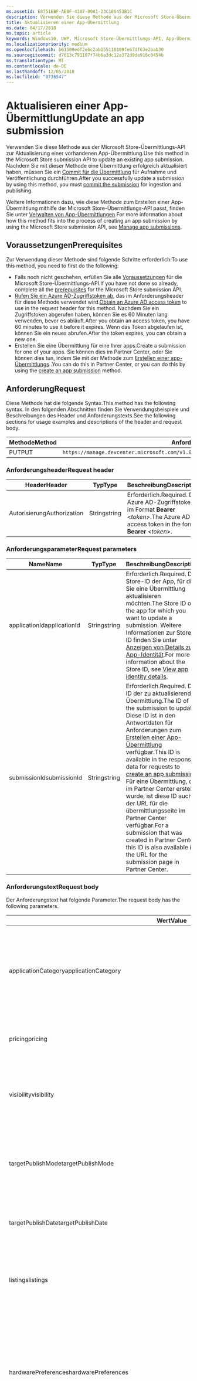 ```yaml
---
ms.assetid: E8751EBF-AE0F-4107-80A1-23C186453B1C
description: Verwenden Sie diese Methode aus der Microsoft Store-Übermittlungs-API zur Aktualisierung einer vorhandenen App-Übermittlung.
title: Aktualisieren einer App-Übermittlung
ms.date: 04/17/2018
ms.topic: article
keywords: Windows10, UWP, Microsoft Store-Übermittlungs-API, App-Übermittlung, Aktualisieren
ms.localizationpriority: medium
ms.openlocfilehash: b61508edf2ebc2ab155110189fe67df63e2bab30
ms.sourcegitcommit: d7613c791107f74b6a3dc12a372d9de916c0454b
ms.translationtype: MT
ms.contentlocale: de-DE
ms.lasthandoff: 12/05/2018
ms.locfileid: "8736547"
---
```

# <a name="update-an-app-submission"></a><span data-ttu-id="2fccc-104">Aktualisieren einer App-Übermittlung</span><span class="sxs-lookup"><span data-stu-id="2fccc-104">Update an app submission</span></span>

<span data-ttu-id="2fccc-105">Verwenden Sie diese Methode aus der Microsoft Store-Übermittlungs-API zur Aktualisierung einer vorhandenen App-Übermittlung.</span><span class="sxs-lookup"><span data-stu-id="2fccc-105">Use this method in the Microsoft Store submission API to update an existing app submission.</span></span> <span data-ttu-id="2fccc-106">Nachdem Sie mit dieser Methode eine Übermittlung erfolgreich aktualisiert haben, müssen Sie ein [Commit für die Übermittlung](commit-an-app-submission.md) für Aufnahme und Veröffentlichung durchführen.</span><span class="sxs-lookup"><span data-stu-id="2fccc-106">After you successfully update a submission by using this method, you must [commit the submission](commit-an-app-submission.md) for ingestion and publishing.</span></span>

<span data-ttu-id="2fccc-107">Weitere Informationen dazu, wie diese Methode zum Erstellen einer App-Übermittlung mithilfe der Microsoft Store-Übermittlungs-API passt, finden Sie unter [Verwalten von App-Übermittlungen](manage-app-submissions.md).</span><span class="sxs-lookup"><span data-stu-id="2fccc-107">For more information about how this method fits into the process of creating an app submission by using the Microsoft Store submission API, see [Manage app submissions](manage-app-submissions.md).</span></span>

## <a name="prerequisites"></a><span data-ttu-id="2fccc-108">Voraussetzungen</span><span class="sxs-lookup"><span data-stu-id="2fccc-108">Prerequisites</span></span>

<span data-ttu-id="2fccc-109">Zur Verwendung dieser Methode sind folgende Schritte erforderlich:</span><span class="sxs-lookup"><span data-stu-id="2fccc-109">To use this method, you need to first do the following:</span></span>

* <span data-ttu-id="2fccc-110">Falls noch nicht geschehen, erfüllen Sie alle [Voraussetzungen](create-and-manage-submissions-using-windows-store-services.md#prerequisites) für die Microsoft Store-Übermittlungs-API.</span><span class="sxs-lookup"><span data-stu-id="2fccc-110">If you have not done so already, complete all the [prerequisites](create-and-manage-submissions-using-windows-store-services.md#prerequisites) for the Microsoft Store submission API.</span></span>
* <span data-ttu-id="2fccc-111">[Rufen Sie ein Azure AD-Zugriffstoken ab](create-and-manage-submissions-using-windows-store-services.md#obtain-an-azure-ad-access-token), das im Anforderungsheader für diese Methode verwendet wird.</span><span class="sxs-lookup"><span data-stu-id="2fccc-111">[Obtain an Azure AD access token](create-and-manage-submissions-using-windows-store-services.md#obtain-an-azure-ad-access-token) to use in the request header for this method.</span></span> <span data-ttu-id="2fccc-112">Nachdem Sie ein Zugriffstoken abgerufen haben, können Sie es 60 Minuten lang verwenden, bevor es abläuft.</span><span class="sxs-lookup"><span data-stu-id="2fccc-112">After you obtain an access token, you have 60 minutes to use it before it expires.</span></span> <span data-ttu-id="2fccc-113">Wenn das Token abgelaufen ist, können Sie ein neues abrufen.</span><span class="sxs-lookup"><span data-stu-id="2fccc-113">After the token expires, you can obtain a new one.</span></span>
* <span data-ttu-id="2fccc-114">Erstellen Sie eine Übermittlung für eine Ihrer apps.</span><span class="sxs-lookup"><span data-stu-id="2fccc-114">Create a submission for one of your apps.</span></span> <span data-ttu-id="2fccc-115">Sie können dies im Partner Center, oder Sie können dies tun, indem Sie mit der Methode zum [Erstellen einer app-Übermittlungs](create-an-app-submission.md) .</span><span class="sxs-lookup"><span data-stu-id="2fccc-115">You can do this in Partner Center, or you can do this by using the [create an app submission](create-an-app-submission.md) method.</span></span>

## <a name="request"></a><span data-ttu-id="2fccc-116">Anforderung</span><span class="sxs-lookup"><span data-stu-id="2fccc-116">Request</span></span>

<span data-ttu-id="2fccc-117">Diese Methode hat die folgende Syntax.</span><span class="sxs-lookup"><span data-stu-id="2fccc-117">This method has the following syntax.</span></span> <span data-ttu-id="2fccc-118">In den folgenden Abschnitten finden Sie Verwendungsbeispiele und Beschreibungen des Header und Anforderungstexts.</span><span class="sxs-lookup"><span data-stu-id="2fccc-118">See the following sections for usage examples and descriptions of the header and request body.</span></span>

| <span data-ttu-id="2fccc-119">Methode</span><span class="sxs-lookup"><span data-stu-id="2fccc-119">Method</span></span> | <span data-ttu-id="2fccc-120">Anforderungs-URI</span><span class="sxs-lookup"><span data-stu-id="2fccc-120">Request URI</span></span>                                                      |
|--------|------------------------------------------------------------------|
| <span data-ttu-id="2fccc-121">PUT</span><span class="sxs-lookup"><span data-stu-id="2fccc-121">PUT</span></span>   | ```https://manage.devcenter.microsoft.com/v1.0/my/applications/{applicationId}/submissions/{submissionId}  ``` |


### <a name="request-header"></a><span data-ttu-id="2fccc-122">Anforderungsheader</span><span class="sxs-lookup"><span data-stu-id="2fccc-122">Request header</span></span>

| <span data-ttu-id="2fccc-123">Header</span><span class="sxs-lookup"><span data-stu-id="2fccc-123">Header</span></span>        | <span data-ttu-id="2fccc-124">Typ</span><span class="sxs-lookup"><span data-stu-id="2fccc-124">Type</span></span>   | <span data-ttu-id="2fccc-125">Beschreibung</span><span class="sxs-lookup"><span data-stu-id="2fccc-125">Description</span></span>                                                                 |
|---------------|--------|-----------------------------------------------------------------------------|
| <span data-ttu-id="2fccc-126">Autorisierung</span><span class="sxs-lookup"><span data-stu-id="2fccc-126">Authorization</span></span> | <span data-ttu-id="2fccc-127">String</span><span class="sxs-lookup"><span data-stu-id="2fccc-127">string</span></span> | <span data-ttu-id="2fccc-128">Erforderlich.</span><span class="sxs-lookup"><span data-stu-id="2fccc-128">Required.</span></span> <span data-ttu-id="2fccc-129">Das Azure AD-Zugriffstoken im Format **Bearer** &lt;*token*&gt;.</span><span class="sxs-lookup"><span data-stu-id="2fccc-129">The Azure AD access token in the form **Bearer** &lt;*token*&gt;.</span></span> |


### <a name="request-parameters"></a><span data-ttu-id="2fccc-130">Anforderungsparameter</span><span class="sxs-lookup"><span data-stu-id="2fccc-130">Request parameters</span></span>

| <span data-ttu-id="2fccc-131">Name</span><span class="sxs-lookup"><span data-stu-id="2fccc-131">Name</span></span>        | <span data-ttu-id="2fccc-132">Typ</span><span class="sxs-lookup"><span data-stu-id="2fccc-132">Type</span></span>   | <span data-ttu-id="2fccc-133">Beschreibung</span><span class="sxs-lookup"><span data-stu-id="2fccc-133">Description</span></span>                                                                 |
|---------------|--------|-----------------------------------------------------------------------------|
| <span data-ttu-id="2fccc-134">applicationId</span><span class="sxs-lookup"><span data-stu-id="2fccc-134">applicationId</span></span> | <span data-ttu-id="2fccc-135">String</span><span class="sxs-lookup"><span data-stu-id="2fccc-135">string</span></span> | <span data-ttu-id="2fccc-136">Erforderlich.</span><span class="sxs-lookup"><span data-stu-id="2fccc-136">Required.</span></span> <span data-ttu-id="2fccc-137">Die Store-ID der App, für die Sie eine Übermittlung aktualisieren möchten.</span><span class="sxs-lookup"><span data-stu-id="2fccc-137">The Store ID of the app for which you want to update a submission.</span></span> <span data-ttu-id="2fccc-138">Weitere Informationen zur Store-ID finden Sie unter [Anzeigen von Details zur App-Identität](https://msdn.microsoft.com/windows/uwp/publish/view-app-identity-details).</span><span class="sxs-lookup"><span data-stu-id="2fccc-138">For more information about the Store ID, see [View app identity details](https://msdn.microsoft.com/windows/uwp/publish/view-app-identity-details).</span></span>  |
| <span data-ttu-id="2fccc-139">submissionId</span><span class="sxs-lookup"><span data-stu-id="2fccc-139">submissionId</span></span> | <span data-ttu-id="2fccc-140">String</span><span class="sxs-lookup"><span data-stu-id="2fccc-140">string</span></span> | <span data-ttu-id="2fccc-141">Erforderlich.</span><span class="sxs-lookup"><span data-stu-id="2fccc-141">Required.</span></span> <span data-ttu-id="2fccc-142">Die ID der zu aktualisierenden Übermittlung.</span><span class="sxs-lookup"><span data-stu-id="2fccc-142">The ID of the submission to update.</span></span> <span data-ttu-id="2fccc-143">Diese ID ist in den Antwortdaten für Anforderungen zum [Erstellen einer App-Übermittlung](create-an-app-submission.md) verfügbar.</span><span class="sxs-lookup"><span data-stu-id="2fccc-143">This ID is available in the response data for requests to [create an app submission](create-an-app-submission.md).</span></span> <span data-ttu-id="2fccc-144">Für eine Übermittlung, die im Partner Center erstellt wurde, ist diese ID auch in der URL für die übermittlungsseite im Partner Center verfügbar.</span><span class="sxs-lookup"><span data-stu-id="2fccc-144">For a submission that was created in Partner Center, this ID is also available in the URL for the submission page in Partner Center.</span></span>  |


### <a name="request-body"></a><span data-ttu-id="2fccc-145">Anforderungstext</span><span class="sxs-lookup"><span data-stu-id="2fccc-145">Request body</span></span>

<span data-ttu-id="2fccc-146">Der Anforderungstext hat folgende Parameter.</span><span class="sxs-lookup"><span data-stu-id="2fccc-146">The request body has the following parameters.</span></span>

| <span data-ttu-id="2fccc-147">Wert</span><span class="sxs-lookup"><span data-stu-id="2fccc-147">Value</span></span>      | <span data-ttu-id="2fccc-148">Typ</span><span class="sxs-lookup"><span data-stu-id="2fccc-148">Type</span></span>   | <span data-ttu-id="2fccc-149">Beschreibung</span><span class="sxs-lookup"><span data-stu-id="2fccc-149">Description</span></span>                                                                                                                                                                                                                                                                         |
|------------|--------|----------------------------------------------------------------------------------------------------------------------------------------------------------------------------------------------------------------------------------------------------------------------------------------|
| <span data-ttu-id="2fccc-150">applicationCategory</span><span class="sxs-lookup"><span data-stu-id="2fccc-150">applicationCategory</span></span>           | <span data-ttu-id="2fccc-151">string</span><span class="sxs-lookup"><span data-stu-id="2fccc-151">string</span></span>  |   <span data-ttu-id="2fccc-152">Eine Zeichenfolge, die [Kategorie und/oder Unterkategorie](https://msdn.microsoft.com/windows/uwp/publish/category-and-subcategory-table) für Ihre App angibt.</span><span class="sxs-lookup"><span data-stu-id="2fccc-152">A string that specifies the [category and/or subcategory](https://msdn.microsoft.com/windows/uwp/publish/category-and-subcategory-table) for your app.</span></span> <span data-ttu-id="2fccc-153">Kategorien und Unterkategorien werden mit einem Unterstrich "_" zu einer einzigen Zeichenfolge zusammengefasst, z.B. **BooksAndReference_EReader**.</span><span class="sxs-lookup"><span data-stu-id="2fccc-153">Categories and subcategories are combined into a single string with the underscore '_' character, such as **BooksAndReference_EReader**.</span></span>      |  
| <span data-ttu-id="2fccc-154">pricing</span><span class="sxs-lookup"><span data-stu-id="2fccc-154">pricing</span></span>           |  <span data-ttu-id="2fccc-155">object</span><span class="sxs-lookup"><span data-stu-id="2fccc-155">object</span></span>  | <span data-ttu-id="2fccc-156">Ein Objekt, das Preisinfos für die App enthält.</span><span class="sxs-lookup"><span data-stu-id="2fccc-156">An object that contains pricing info for the app.</span></span> <span data-ttu-id="2fccc-157">Weitere Informationen finden Sie im Abschnitt [Preisressource](manage-app-submissions.md#pricing-object).</span><span class="sxs-lookup"><span data-stu-id="2fccc-157">For more information, see the [Pricing resource](manage-app-submissions.md#pricing-object) section.</span></span>       |   
| <span data-ttu-id="2fccc-158">visibility</span><span class="sxs-lookup"><span data-stu-id="2fccc-158">visibility</span></span>           |  <span data-ttu-id="2fccc-159">string</span><span class="sxs-lookup"><span data-stu-id="2fccc-159">string</span></span>  |  <span data-ttu-id="2fccc-160">Die Sichtbarkeit der App.</span><span class="sxs-lookup"><span data-stu-id="2fccc-160">The visibility of the app.</span></span> <span data-ttu-id="2fccc-161">Folgende Werte sind möglich:</span><span class="sxs-lookup"><span data-stu-id="2fccc-161">This can be one of the following values:</span></span> <ul><li><span data-ttu-id="2fccc-162">Hidden</span><span class="sxs-lookup"><span data-stu-id="2fccc-162">Hidden</span></span></li><li><span data-ttu-id="2fccc-163">Public</span><span class="sxs-lookup"><span data-stu-id="2fccc-163">Public</span></span></li><li><span data-ttu-id="2fccc-164">Private</span><span class="sxs-lookup"><span data-stu-id="2fccc-164">Private</span></span></li><li><span data-ttu-id="2fccc-165">NotSet</span><span class="sxs-lookup"><span data-stu-id="2fccc-165">NotSet</span></span></li></ul>       |   
| <span data-ttu-id="2fccc-166">targetPublishMode</span><span class="sxs-lookup"><span data-stu-id="2fccc-166">targetPublishMode</span></span>           | <span data-ttu-id="2fccc-167">string</span><span class="sxs-lookup"><span data-stu-id="2fccc-167">string</span></span>  | <span data-ttu-id="2fccc-168">Der Publish-Modus für die Übermittlung.</span><span class="sxs-lookup"><span data-stu-id="2fccc-168">The publish mode for the submission.</span></span> <span data-ttu-id="2fccc-169">Folgende Werte sind möglich:</span><span class="sxs-lookup"><span data-stu-id="2fccc-169">This can be one of the following values:</span></span> <ul><li><span data-ttu-id="2fccc-170">Immediate</span><span class="sxs-lookup"><span data-stu-id="2fccc-170">Immediate</span></span></li><li><span data-ttu-id="2fccc-171">Manual</span><span class="sxs-lookup"><span data-stu-id="2fccc-171">Manual</span></span></li><li><span data-ttu-id="2fccc-172">SpecificDate</span><span class="sxs-lookup"><span data-stu-id="2fccc-172">SpecificDate</span></span></li></ul> |
| <span data-ttu-id="2fccc-173">targetPublishDate</span><span class="sxs-lookup"><span data-stu-id="2fccc-173">targetPublishDate</span></span>           | <span data-ttu-id="2fccc-174">string</span><span class="sxs-lookup"><span data-stu-id="2fccc-174">string</span></span>  | <span data-ttu-id="2fccc-175">Das Veröffentlichungsdatum der Übermittlung im ISO 8601-Format, wenn *TargetPublishMode* den Wert SpecificDate hat.</span><span class="sxs-lookup"><span data-stu-id="2fccc-175">The publish date for the submission in ISO 8601 format, if the *targetPublishMode* is set to SpecificDate.</span></span>  |  
| <span data-ttu-id="2fccc-176">listings</span><span class="sxs-lookup"><span data-stu-id="2fccc-176">listings</span></span>           |   <span data-ttu-id="2fccc-177">object</span><span class="sxs-lookup"><span data-stu-id="2fccc-177">object</span></span>  |  <span data-ttu-id="2fccc-178">Ein Wörterbuch von Schlüssel-Wert-Paaren, wobei ein Schlüssel ein Ländercode und ein Wert eine [Eintragsressourcen](manage-app-submissions.md#listing-object)-Objekt ist, das Eintragsinfos für die App enthält.</span><span class="sxs-lookup"><span data-stu-id="2fccc-178">A dictionary of key and value pairs, where each key is a country code and each value is a [Listing resource](manage-app-submissions.md#listing-object) object that contains listing info for the app.</span></span>       |   
| <span data-ttu-id="2fccc-179">hardwarePreferences</span><span class="sxs-lookup"><span data-stu-id="2fccc-179">hardwarePreferences</span></span>           |  <span data-ttu-id="2fccc-180">array</span><span class="sxs-lookup"><span data-stu-id="2fccc-180">array</span></span>  |   <span data-ttu-id="2fccc-181">Ein Array von Zeichenfolgen, die die [Hardwareeinstellungen](https://msdn.microsoft.com/windows/uwp/publish/enter-app-properties#hardware_preferences) für die App definieren.</span><span class="sxs-lookup"><span data-stu-id="2fccc-181">An array of strings that define the [hardware preferences](https://msdn.microsoft.com/windows/uwp/publish/enter-app-properties#hardware_preferences) for your app.</span></span> <span data-ttu-id="2fccc-182">Folgende Werte sind möglich:</span><span class="sxs-lookup"><span data-stu-id="2fccc-182">This can be one of the following values:</span></span> <ul><li><span data-ttu-id="2fccc-183">Touch</span><span class="sxs-lookup"><span data-stu-id="2fccc-183">Touch</span></span></li><li><span data-ttu-id="2fccc-184">Keyboard</span><span class="sxs-lookup"><span data-stu-id="2fccc-184">Keyboard</span></span></li><li><span data-ttu-id="2fccc-185">Mouse</span><span class="sxs-lookup"><span data-stu-id="2fccc-185">Mouse</span></span></li><li><span data-ttu-id="2fccc-186">Camera</span><span class="sxs-lookup"><span data-stu-id="2fccc-186">Camera</span></span></li><li><span data-ttu-id="2fccc-187">NfcHce</span><span class="sxs-lookup"><span data-stu-id="2fccc-187">NfcHce</span></span></li><li><span data-ttu-id="2fccc-188">Nfc</span><span class="sxs-lookup"><span data-stu-id="2fccc-188">Nfc</span></span></li><li><span data-ttu-id="2fccc-189">BluetoothLE</span><span class="sxs-lookup"><span data-stu-id="2fccc-189">BluetoothLE</span></span></li><li><span data-ttu-id="2fccc-190">Telephony</span><span class="sxs-lookup"><span data-stu-id="2fccc-190">Telephony</span></span></li></ul>     |   
| <span data-ttu-id="2fccc-191">automaticBackupEnabled</span><span class="sxs-lookup"><span data-stu-id="2fccc-191">automaticBackupEnabled</span></span>           |  <span data-ttu-id="2fccc-192">boolean</span><span class="sxs-lookup"><span data-stu-id="2fccc-192">boolean</span></span>  |   <span data-ttu-id="2fccc-193">Gibt an, ob Windows die App-Daten in automatische Sicherungen auf OneDrive aufnehmen können.</span><span class="sxs-lookup"><span data-stu-id="2fccc-193">Indicates whether Windows can include your app's data in automatic backups to OneDrive.</span></span> <span data-ttu-id="2fccc-194">Weitere Informationen finden Sie unter [App-Deklarationen](https://msdn.microsoft.com/windows/uwp/publish/app-declarations).</span><span class="sxs-lookup"><span data-stu-id="2fccc-194">For more information, see [App declarations](https://msdn.microsoft.com/windows/uwp/publish/app-declarations).</span></span>   |   
| <span data-ttu-id="2fccc-195">canInstallOnRemovableMedia</span><span class="sxs-lookup"><span data-stu-id="2fccc-195">canInstallOnRemovableMedia</span></span>           |  <span data-ttu-id="2fccc-196">boolean</span><span class="sxs-lookup"><span data-stu-id="2fccc-196">boolean</span></span>  |   <span data-ttu-id="2fccc-197">Gibt an, ob Kunden die App auf Wechselmedien installieren können.</span><span class="sxs-lookup"><span data-stu-id="2fccc-197">Indicates whether customers can install your app to removable storage.</span></span> <span data-ttu-id="2fccc-198">Weitere Informationen finden Sie unter [App-Deklarationen](https://msdn.microsoft.com/windows/uwp/publish/app-declarations).</span><span class="sxs-lookup"><span data-stu-id="2fccc-198">For more information, see [App declarations](https://msdn.microsoft.com/windows/uwp/publish/app-declarations).</span></span>     |   
| <span data-ttu-id="2fccc-199">isGameDvrEnabled</span><span class="sxs-lookup"><span data-stu-id="2fccc-199">isGameDvrEnabled</span></span>           |  <span data-ttu-id="2fccc-200">boolean</span><span class="sxs-lookup"><span data-stu-id="2fccc-200">boolean</span></span> |   <span data-ttu-id="2fccc-201">Gibt an, ob game DVR für die App aktiviert ist.</span><span class="sxs-lookup"><span data-stu-id="2fccc-201">Indicates whether game DVR is enabled for the app.</span></span>    |   
| <span data-ttu-id="2fccc-202">gamingOptions</span><span class="sxs-lookup"><span data-stu-id="2fccc-202">gamingOptions</span></span>           |  <span data-ttu-id="2fccc-203">Objekt</span><span class="sxs-lookup"><span data-stu-id="2fccc-203">object</span></span> |   <span data-ttu-id="2fccc-204">Ein Array mit einer [Spieloptionenressource](manage-app-submissions.md#gaming-options-object), die spielbezogene Einstellungen für die App definiert.</span><span class="sxs-lookup"><span data-stu-id="2fccc-204">An array that contains one [gaming options resource](manage-app-submissions.md#gaming-options-object) that defines game-related settings for the app.</span></span>     |   
| <span data-ttu-id="2fccc-205">hasExternalInAppProducts</span><span class="sxs-lookup"><span data-stu-id="2fccc-205">hasExternalInAppProducts</span></span>           |     <span data-ttu-id="2fccc-206">Boolescher Wert</span><span class="sxs-lookup"><span data-stu-id="2fccc-206">boolean</span></span>          |   <span data-ttu-id="2fccc-207">Gibt an, ob die App Benutzern Käufe außerhalb des Microsoft Store-e-Commerce-Systems gestattet.</span><span class="sxs-lookup"><span data-stu-id="2fccc-207">Indicates whether your app allows users to make purchase outside the Microsoft Store commerce system.</span></span> <span data-ttu-id="2fccc-208">Weitere Informationen finden Sie unter [App-Deklarationen](https://msdn.microsoft.com/windows/uwp/publish/app-declarations).</span><span class="sxs-lookup"><span data-stu-id="2fccc-208">For more information, see [App declarations](https://msdn.microsoft.com/windows/uwp/publish/app-declarations).</span></span>     |   
| <span data-ttu-id="2fccc-209">meetAccessibilityGuidelines</span><span class="sxs-lookup"><span data-stu-id="2fccc-209">meetAccessibilityGuidelines</span></span>           |    <span data-ttu-id="2fccc-210">boolean</span><span class="sxs-lookup"><span data-stu-id="2fccc-210">boolean</span></span>           |  <span data-ttu-id="2fccc-211">Gibt an, ob getestet wurde, ob die App die Richtlinien zur Barrierefreiheit erfüllt.</span><span class="sxs-lookup"><span data-stu-id="2fccc-211">Indicates whether your app has been tested to meet accessibility guidelines.</span></span> <span data-ttu-id="2fccc-212">Weitere Informationen finden Sie unter [App-Deklarationen](https://msdn.microsoft.com/windows/uwp/publish/app-declarations).</span><span class="sxs-lookup"><span data-stu-id="2fccc-212">For more information, see [App declarations](https://msdn.microsoft.com/windows/uwp/publish/app-declarations).</span></span>      |   
| <span data-ttu-id="2fccc-213">notesForCertification</span><span class="sxs-lookup"><span data-stu-id="2fccc-213">notesForCertification</span></span>           |  <span data-ttu-id="2fccc-214">string</span><span class="sxs-lookup"><span data-stu-id="2fccc-214">string</span></span>  |   <span data-ttu-id="2fccc-215">Enthält [Hinweise zur Zertifizierung](https://msdn.microsoft.com/windows/uwp/publish/notes-for-certification) für Ihre App.</span><span class="sxs-lookup"><span data-stu-id="2fccc-215">Contains [notes for certification](https://msdn.microsoft.com/windows/uwp/publish/notes-for-certification) for your app.</span></span>    |    
| <span data-ttu-id="2fccc-216">applicationPackages</span><span class="sxs-lookup"><span data-stu-id="2fccc-216">applicationPackages</span></span>           |   <span data-ttu-id="2fccc-217">array</span><span class="sxs-lookup"><span data-stu-id="2fccc-217">array</span></span>  | <span data-ttu-id="2fccc-218">Enthält Objekte, die Details über die einzelnen Pakete der Übermittlung bereitstellen.</span><span class="sxs-lookup"><span data-stu-id="2fccc-218">Contains objects that provide details about each package in the submission.</span></span> <span data-ttu-id="2fccc-219">Weitere Informationen finden Sie unten im Abschnitt [Anwendungspaket](manage-app-submissions.md#application-package-object).</span><span class="sxs-lookup"><span data-stu-id="2fccc-219">For more information, see the [Application package](manage-app-submissions.md#application-package-object) section.</span></span> <span data-ttu-id="2fccc-220">Beim Aufruf dieser Methode zur Aktualisierung einer App-Übermittlung sind im Antworttext nur die *fileName*-, *fileStatus*-, *minimumDirectXVersion*- und *minimumSystemRam*-Werte dieser Objekte erforderlich.</span><span class="sxs-lookup"><span data-stu-id="2fccc-220">When calling this method to update an app submission, only the *fileName*, *fileStatus*, *minimumDirectXVersion*, and *minimumSystemRam* values of these objects are required in the request body.</span></span> <span data-ttu-id="2fccc-221">Die anderen Werte werden von Partner Center aufgefüllt.</span><span class="sxs-lookup"><span data-stu-id="2fccc-221">The other values are populated by Partner Center.</span></span>   |    
| <span data-ttu-id="2fccc-222">packageDeliveryOptions</span><span class="sxs-lookup"><span data-stu-id="2fccc-222">packageDeliveryOptions</span></span>    | <span data-ttu-id="2fccc-223">object</span><span class="sxs-lookup"><span data-stu-id="2fccc-223">object</span></span>  | <span data-ttu-id="2fccc-224">Enthält den schrittweisen Paketrollout sowie erforderliche Einstellungen für die Übermittlung.</span><span class="sxs-lookup"><span data-stu-id="2fccc-224">Contains gradual package rollout and mandatory update settings for the submission.</span></span> <span data-ttu-id="2fccc-225">Weitere Informationen finden Sie unter [options-Objekt für die Paketübermittlung](manage-app-submissions.md#package-delivery-options-object).</span><span class="sxs-lookup"><span data-stu-id="2fccc-225">For more information, see [Package delivery options object](manage-app-submissions.md#package-delivery-options-object).</span></span>  |
| <span data-ttu-id="2fccc-226">enterpriseLicensing</span><span class="sxs-lookup"><span data-stu-id="2fccc-226">enterpriseLicensing</span></span>           |  <span data-ttu-id="2fccc-227">string</span><span class="sxs-lookup"><span data-stu-id="2fccc-227">string</span></span>  |  <span data-ttu-id="2fccc-228">Einer der [Werte für Enterprise-Lizenzierung](manage-app-submissions.md#enterprise-licensing), die das Verhalten der Enterprise-Lizenzierung für die App angeben.</span><span class="sxs-lookup"><span data-stu-id="2fccc-228">One of the [enterprise licensing values](manage-app-submissions.md#enterprise-licensing) values that indicate the enterprise licensing behavior for the app.</span></span>  |    
| <span data-ttu-id="2fccc-229">allowMicrosftDecideAppAvailabilityToFutureDeviceFamilies</span><span class="sxs-lookup"><span data-stu-id="2fccc-229">allowMicrosftDecideAppAvailabilityToFutureDeviceFamilies</span></span>           |  <span data-ttu-id="2fccc-230">boolean</span><span class="sxs-lookup"><span data-stu-id="2fccc-230">boolean</span></span>   |  <span data-ttu-id="2fccc-231">Gibt an, ob Microsoft [die App für zukünftige Windows10-Gerätefamilien verfügbar machen](https://msdn.microsoft.com/windows/uwp/publish/set-app-pricing-and-availability#windows-10-device-families) darf.</span><span class="sxs-lookup"><span data-stu-id="2fccc-231">Indicates whether Microsoft is allowed to [make the app available to future Windows 10 device families](https://msdn.microsoft.com/windows/uwp/publish/set-app-pricing-and-availability#windows-10-device-families).</span></span>    |    
| <span data-ttu-id="2fccc-232">allowTargetFutureDeviceFamilies</span><span class="sxs-lookup"><span data-stu-id="2fccc-232">allowTargetFutureDeviceFamilies</span></span>           | <span data-ttu-id="2fccc-233">boolean</span><span class="sxs-lookup"><span data-stu-id="2fccc-233">boolean</span></span>   |  <span data-ttu-id="2fccc-234">Gibt an, ob die App [auf zukünftige Windows10-Gerätefamilien abzielen](https://msdn.microsoft.com/windows/uwp/publish/set-app-pricing-and-availability#windows-10-device-families) darf.</span><span class="sxs-lookup"><span data-stu-id="2fccc-234">Indicates whether your app is allowed to [target future Windows 10 device families](https://msdn.microsoft.com/windows/uwp/publish/set-app-pricing-and-availability#windows-10-device-families).</span></span>     |   
| <span data-ttu-id="2fccc-235">trailers</span><span class="sxs-lookup"><span data-stu-id="2fccc-235">trailers</span></span>           |  <span data-ttu-id="2fccc-236">Array</span><span class="sxs-lookup"><span data-stu-id="2fccc-236">array</span></span> |   <span data-ttu-id="2fccc-237">Ein Array mit [Trailerressourcen](manage-app-submissions.md#trailer-object), die Videotrailer für den App-Eintrag darstellen.</span><span class="sxs-lookup"><span data-stu-id="2fccc-237">An array that contains up to [trailer resources](manage-app-submissions.md#trailer-object) that represent video trailers for the app listing.</span></span>   |   


### <a name="request-example"></a><span data-ttu-id="2fccc-238">Anforderungsbeispiel</span><span class="sxs-lookup"><span data-stu-id="2fccc-238">Request example</span></span>

<span data-ttu-id="2fccc-239">Im folgenden Beispiel wird die Aktualisierung einer App-Übermittlung veranschaulicht.</span><span class="sxs-lookup"><span data-stu-id="2fccc-239">The following example demonstrates how to update an app submission.</span></span>

```json
PUT https://manage.devcenter.microsoft.com/v1.0/my/applications/9NBLGGH4R315/submissions/1152921504621230023 HTTP/1.1
Authorization: Bearer <your access token>
Content-Type: application/json
{
  "applicationCategory": "BooksAndReference_EReader",
  "pricing": {
    "trialPeriod": "FifteenDays",
    "marketSpecificPricings": {},
    "sales": [],
    "priceId": "Tier2"
  },
  "visibility": "Public",
  "targetPublishMode": "Manual",
  "targetPublishDate": "1601-01-01T00:00:00Z",
  "listings": {
    "en-us": {
      "baseListing": {
        "copyrightAndTrademarkInfo": "",
        "keywords": [
              "epub"
            ],
        "licenseTerms": "",
        "privacyPolicy": "",
        "supportContact": "",
        "websiteUrl": "",
        "description": "Description",
        "features": [
              "Free ebook reader"
            ],
        "releaseNotes": "",
        "images": [
          {
            "fileName": "contoso.png",
            "fileStatus": "Uploaded",
            "id": "1152921504672272757",
            "imageType": "Screenshot"
          }
        ],
        "recommendedHardware": [],
        "title": "Contoso ebook reader"
      },
      "platformOverrides": {
        "Windows81": {
          "description": "Ebook reader for Windows 8.1"
        }
      }
    }
  },
  "hardwarePreferences": [
    "Touch"
  ],
  "automaticBackupEnabled": false,
  "canInstallOnRemovableMedia": true,
  "isGameDvrEnabled": false,
  "gamingOptions": [],
  "hasExternalInAppProducts": false,
  "meetAccessibilityGuidelines": true,
  "notesForCertification": "",
  "applicationPackages": [
    {
      "fileName": "contoso_app.appx",
      "fileStatus": "PendingUpload",
      "minimumDirectXVersion": "None",
      "minimumSystemRam": "None"
    }
  ],
  "packageDeliveryOptions": {
    "packageRollout": {
        "isPackageRollout": false,
        "packageRolloutPercentage": 0.0,
        "packageRolloutStatus": "PackageRolloutNotStarted",
        "fallbackSubmissionId": "0"
    },
    "isMandatoryUpdate": false,
    "mandatoryUpdateEffectiveDate": "1601-01-01T00:00:00.0000000Z"
  },
  "enterpriseLicensing": "Online",
  "allowMicrosoftDecideAppAvailabilityToFutureDeviceFamilies": true,
  "allowTargetFutureDeviceFamilies": {
    "Desktop": false,
    "Mobile": true,
    "Holographic": true,
    "Xbox": false,
    "Team": true
  },
  "trailers": []
}
```

## <a name="response"></a><span data-ttu-id="2fccc-240">Antwort</span><span class="sxs-lookup"><span data-stu-id="2fccc-240">Response</span></span>

<span data-ttu-id="2fccc-241">Das folgende Beispiel veranschaulicht den JSON-Antworttext für einen erfolgreichen Aufruf dieser Methode.</span><span class="sxs-lookup"><span data-stu-id="2fccc-241">The following example demonstrates the JSON response body for a successful call to this method.</span></span> <span data-ttu-id="2fccc-242">Der Antworttext enthält Informationen zur aktualisierten Übermittlung.</span><span class="sxs-lookup"><span data-stu-id="2fccc-242">The response body contains information about the updated submission.</span></span> <span data-ttu-id="2fccc-243">Weitere Informationen zu den Werten im Antworttext finden Sie unter [App-Übermittlungsressource](manage-app-submissions.md#app-submission-object).</span><span class="sxs-lookup"><span data-stu-id="2fccc-243">For more details about the values in the response body, see [App submission resource](manage-app-submissions.md#app-submission-object).</span></span>

```json
{
  "id": "1152921504621243540",
  "applicationCategory": "BooksAndReference_EReader",
  "pricing": {
    "trialPeriod": "FifteenDays",
    "marketSpecificPricings": {},
    "sales": [],
    "priceId": "Tier2"
  },
  "visibility": "Public",
  "targetPublishMode": "Manual",
  "targetPublishDate": "1601-01-01T00:00:00Z",
  "listings": {
    "en-us": {
      "baseListing": {
        "copyrightAndTrademarkInfo": "",
        "keywords": [
           "epub"
        ],
        "licenseTerms": "",
        "privacyPolicy": "",
        "supportContact": "",
        "websiteUrl": "",
        "description": "Description",
        "features": [
          "Free ebook reader"
        ],
        "releaseNotes": "",
        "images": [
          {
            "fileName": "contoso.png",
            "fileStatus": "Uploaded",
            "id": "1152921504672272757",
            "imageType": "Screenshot"
          }
        ],
        "recommendedHardware": [],
        "title": "Contoso ebook reader"
      },
      "platformOverrides": {
        "Windows81": {
          "description": "Ebook reader for Windows 8.1",
        }
      }
    }
  },
  "hardwarePreferences": [
    "Touch"
  ],
  "automaticBackupEnabled": false,
  "canInstallOnRemovableMedia": true,
  "isGameDvrEnabled": false,
  "gamingOptions": [],
  "hasExternalInAppProducts": false,
  "meetAccessibilityGuidelines": true,
  "notesForCertification": "",
  "status": "PendingCommit",
  "statusDetails": {
    "errors": [],
    "warnings": [],
    "certificationReports": []
  },
  "fileUploadUrl": "https://productingestionbin1.blob.core.windows.net/ingestion/387a9ea8-a412-43a9-8fb3-a38d03eb483d?sv=2014-02-14&sr=b&sig=sdd12JmoaT6BhvC%2BZUrwRweA%2Fkvj%2BEBCY09C2SZZowg%3D&se=2016-06-17T18:32:26Z&sp=rwl",
  "applicationPackages": [
    {
      "fileName": "contoso_app.appx",
      "fileStatus": "PendingUpload",
      "id": "1152921504620138797",
      "version": "1.0.0.0",
      "architecture": "ARM",
      "languages": [
        "en-US"
      ],
      "capabilities": [
        "ID_RESOLUTION_HD720P",
        "ID_RESOLUTION_WVGA",
        "ID_RESOLUTION_WXGA"
      ],
      "minimumDirectXVersion": "None",
      "minimumSystemRam": "None",
      "targetDeviceFamilies": [
        "Windows.Mobile min version 10.0.10240.0"
      ]
    }
  ],
  "packageDeliveryOptions": {
    "packageRollout": {
        "isPackageRollout": false,
        "packageRolloutPercentage": 0.0,
        "packageRolloutStatus": "PackageRolloutNotStarted",
        "fallbackSubmissionId": "0"
    },
    "isMandatoryUpdate": false,
    "mandatoryUpdateEffectiveDate": "1601-01-01T00:00:00.0000000Z"
  },
  "enterpriseLicensing": "Online",
  "allowMicrosoftDecideAppAvailabilityToFutureDeviceFamilies": true,
  "allowTargetFutureDeviceFamilies": {
    "Desktop": false,
    "Mobile": true,
    "Holographic": true,
    "Xbox": false,
    "Team": true
  },
  "friendlyName": "Submission 2",
  "trailers": []
}
```

## <a name="error-codes"></a><span data-ttu-id="2fccc-244">Fehlercodes</span><span class="sxs-lookup"><span data-stu-id="2fccc-244">Error codes</span></span>

<span data-ttu-id="2fccc-245">Wenn die Anforderung nicht erfolgreich abgeschlossen werden kann, enthält die Antwort einen der folgenden HTTP-Fehlercodes.</span><span class="sxs-lookup"><span data-stu-id="2fccc-245">If the request cannot be successfully completed, the response will contain one of the following HTTP error codes.</span></span>

| <span data-ttu-id="2fccc-246">Fehlercode</span><span class="sxs-lookup"><span data-stu-id="2fccc-246">Error code</span></span> |  <span data-ttu-id="2fccc-247">Beschreibung</span><span class="sxs-lookup"><span data-stu-id="2fccc-247">Description</span></span>   |
|--------|------------------|
| <span data-ttu-id="2fccc-248">400</span><span class="sxs-lookup"><span data-stu-id="2fccc-248">400</span></span>  | <span data-ttu-id="2fccc-249">Die Übermittlung konnte nicht aktualisiert werden, da die Anforderung ungültig ist.</span><span class="sxs-lookup"><span data-stu-id="2fccc-249">The submission could not be updated because the request is invalid.</span></span> |
| <span data-ttu-id="2fccc-250">409</span><span class="sxs-lookup"><span data-stu-id="2fccc-250">409</span></span>  | <span data-ttu-id="2fccc-251">Die Übermittlung konnte im aktuellen Zustand der app nicht aktualisiert werden, oder die app verwendet ein Partner Center-Feature, das [derzeit nicht von der Microsoft Store-Übermittlungs-API unterstützt](create-and-manage-submissions-using-windows-store-services.md#not_supported)wird.</span><span class="sxs-lookup"><span data-stu-id="2fccc-251">The submission could not be updated because of the current state of the app, or the app uses a Partner Center feature that is [currently not supported by the Microsoft Store submission API](create-and-manage-submissions-using-windows-store-services.md#not_supported).</span></span> |   


## <a name="related-topics"></a><span data-ttu-id="2fccc-252">Verwandte Themen</span><span class="sxs-lookup"><span data-stu-id="2fccc-252">Related topics</span></span>

* [<span data-ttu-id="2fccc-253">Erstellen und Verwalten von Übermittlungen mit Microsoft Store-Diensten</span><span class="sxs-lookup"><span data-stu-id="2fccc-253">Create and manage submissions using Microsoft Store services</span></span>](create-and-manage-submissions-using-windows-store-services.md)
* [<span data-ttu-id="2fccc-254">Abrufen einer App-Übermittlung</span><span class="sxs-lookup"><span data-stu-id="2fccc-254">Get an app submission</span></span>](get-an-app-submission.md)
* [<span data-ttu-id="2fccc-255">Erstellen einer App-Übermittlung</span><span class="sxs-lookup"><span data-stu-id="2fccc-255">Create an app submission</span></span>](create-an-app-submission.md)
* [<span data-ttu-id="2fccc-256">Ausführen eines Commit für eine App-Übermittlung</span><span class="sxs-lookup"><span data-stu-id="2fccc-256">Commit an app submission</span></span>](commit-an-app-submission.md)
* [<span data-ttu-id="2fccc-257">Löschen einer App-Übermittlung</span><span class="sxs-lookup"><span data-stu-id="2fccc-257">Delete an app submission</span></span>](delete-an-app-submission.md)
* [<span data-ttu-id="2fccc-258">Abrufen des Status einer App-Übermittlung</span><span class="sxs-lookup"><span data-stu-id="2fccc-258">Get the status of an app submission</span></span>](get-status-for-an-app-submission.md)
